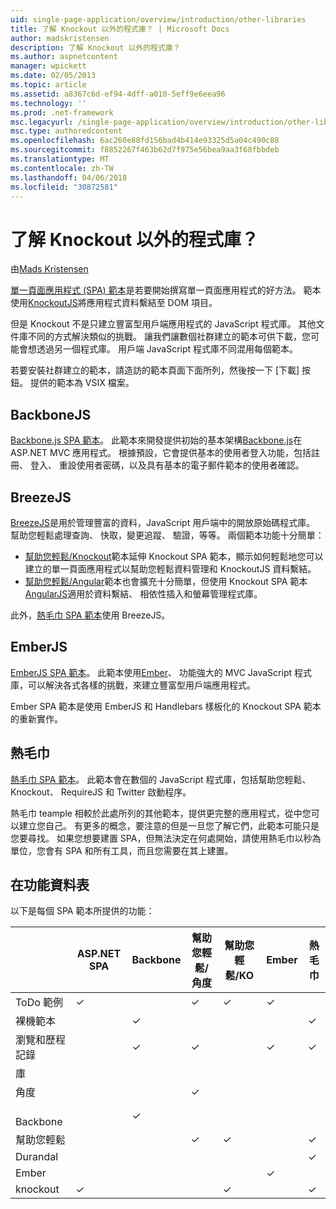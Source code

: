 ```yaml
---
uid: single-page-application/overview/introduction/other-libraries
title: 了解 Knockout 以外的程式庫？ | Microsoft Docs
author: madskristensen
description: 了解 Knockout 以外的程式庫？
ms.author: aspnetcontent
manager: wpickett
ms.date: 02/05/2013
ms.topic: article
ms.assetid: a8367c6d-ef94-4dff-a010-5eff9e6eea96
ms.technology: ''
ms.prod: .net-framework
msc.legacyurl: /single-page-application/overview/introduction/other-libraries
msc.type: authoredcontent
ms.openlocfilehash: 6ac260e88fd156bad4b414e93325d5a04c490c88
ms.sourcegitcommit: f8852267f463b62d7f975e56bea9aa3f68fbbdeb
ms.translationtype: MT
ms.contentlocale: zh-TW
ms.lasthandoff: 04/06/2018
ms.locfileid: "30872581"
---
```

<a name="know-a-library-other-than-knockout"></a>了解 Knockout 以外的程式庫？
====================
由[Mads Kristensen](https://github.com/madskristensen)

[單一頁面應用程式 (SPA) 範本](knockoutjs-template.md)是若要開始撰寫單一頁面應用程式的好方法。 範本使用[KnockoutJS](http://knockoutjs.com/)將應用程式資料繫結至 DOM 項目。

但是 Knockout 不是只建立豐富型用戶端應用程式的 JavaScript 程式庫。 其他文件庫不同的方式解決類似的挑戰。 讓我們讓數個社群建立的範本可供下載，您可能會想透過另一個程式庫。 用戶端 JavaScript 程式庫不同混用每個範本。

若要安裝社群建立的範本，請造訪的範本頁面下面所列，然後按一下 [下載] 按鈕。 提供的範本為 VSIX 檔案。

## <a name="backbonejs"></a>BackboneJS

[Backbone.js SPA 範本](../templates/backbonejs-template.md)。 此範本來開發提供初始的基本架構[Backbone.js](http://backbonejs.org/)在 ASP.NET MVC 應用程式。 根據預設，它會提供基本的使用者登入功能，包括註冊、 登入、 重設使用者密碼，以及具有基本的電子郵件範本的使用者確認。

## <a name="breezejs"></a>BreezeJS

[BreezeJS](http://www.breezejs.com/?utm_source=ms-spa)是用於管理豐富的資料，JavaScript 用戶端中的開放原始碼程式庫。 幫助您輕鬆處理查詢、 快取，變更追蹤、 驗證，等等。 兩個範本功能十分簡單：

- [幫助您輕鬆/Knockout](../templates/breezeknockout-template.md)範本延伸 Knockout SPA 範本，顯示如何輕鬆地您可以建立的單一頁面應用程式以幫助您輕鬆資料管理和 KnockoutJS 資料繫結。
- [幫助您輕鬆/Angular](../templates/breezeangular-template.md)範本也會擴充十分簡單，但使用 Knockout SPA 範本[AngularJS](http://angularjs.org)適用於資料繫結、 相依性插入和螢幕管理程式庫。

此外，[熱毛巾 SPA 範本](../templates/hottowel-template.md)使用 BreezeJS。

## <a name="emberjs"></a>EmberJS

[EmberJS SPA 範本](../templates/emberjs-template.md)。 此範本使用[Ember](http://emberjs.com/)、 功能強大的 MVC JavaScript 程式庫，可以解決各式各樣的挑戰，來建立豐富型用戶端應用程式。

Ember SPA 範本是使用 EmberJS 和 Handlebars 樣板化的 Knockout SPA 範本的重新實作。

## <a name="hot-towel"></a>熱毛巾

[熱毛巾 SPA 範本](../templates/hottowel-template.md)。 此範本會在數個的 JavaScript 程式庫，包括幫助您輕鬆、 Knockout、 RequireJS 和 Twitter 啟動程序。

熱毛巾 teample 相較於此處所列的其他範本，提供更完整的應用程式，從中您可以建立您自己。 有更多的概念，要注意的但是一旦您了解它們，此範本可能只是您要尋找。 如果您想要建置 SPA，但無法決定在何處開始，請使用熱毛巾以秒為單位，您會有 SPA 和所有工具，而且您需要在其上建置。

## <a name="feature-table"></a>在功能資料表

以下是每個 SPA 範本所提供的功能：


|                        | ASP.NET SPA | Backbone | 幫助您輕鬆/角度 | 幫助您輕鬆/KO |  Ember   | 熱毛巾 |
|------------------------|-------------|----------|----------------|-----------|----------|-----------|
|      ToDo 範例       |  &#10003;   |          |    &#10003;    | &#10003;  | &#10003; |           |
|     裸機範本      |             | &#10003; |                |           |          | &#10003;  |
| 瀏覽和歷程記錄 |             | &#10003; |    &#10003;    |           | &#10003; | &#10003;  |
|        庫        |             |          |                |           |          |           |
|        角度         |             |          |    &#10003;    |           |          |           |
|    &#8195;Backbone     |             | &#10003; |                |           |          |           |
|         幫助您輕鬆         |             |          |    &#10003;    | &#10003;  |          | &#10003;  |
|        Durandal        |             |          |                |           |          | &#10003;  |
|         Ember          |             |          |                |           | &#10003; |           |
|        knockout        |  &#10003;   |          |                | &#10003;  |          | &#10003;  |

